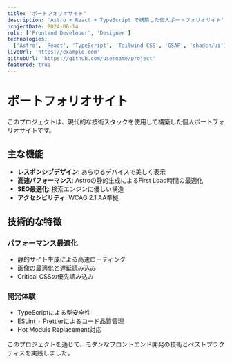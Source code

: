 ```yaml
---
title: 'ポートフォリオサイト'
description: 'Astro + React + TypeScript で構築した個人ポートフォリオサイト'
projectDate: 2024-06-14
role: ['Frontend Developer', 'Designer']
technologies:
  ['Astro', 'React', 'TypeScript', 'Tailwind CSS', 'GSAP', 'shadcn/ui']
liveUrl: 'https://example.com'
githubUrl: 'https://github.com/username/project'
featured: true
---
```


# ポートフォリオサイト

このプロジェクトは、現代的な技術スタックを使用して構築した個人ポートフォリオサイトです。

## 主な機能

- **レスポンシブデザイン**: あらゆるデバイスで美しく表示
- **高速パフォーマンス**: Astroの静的生成によるFirst Load時間の最適化
- **SEO最適化**: 検索エンジンに優しい構造
- **アクセシビリティ**: WCAG 2.1 AA準拠

## 技術的な特徴

### パフォーマンス最適化

- 静的サイト生成による高速ローディング
- 画像の最適化と遅延読み込み
- Critical CSSの優先読み込み

### 開発体験

- TypeScriptによる型安全性
- ESLint + Prettierによるコード品質管理
- Hot Module Replacement対応

このプロジェクトを通じて、モダンなフロントエンド開発の技術とベストプラクティスを実践しました。
